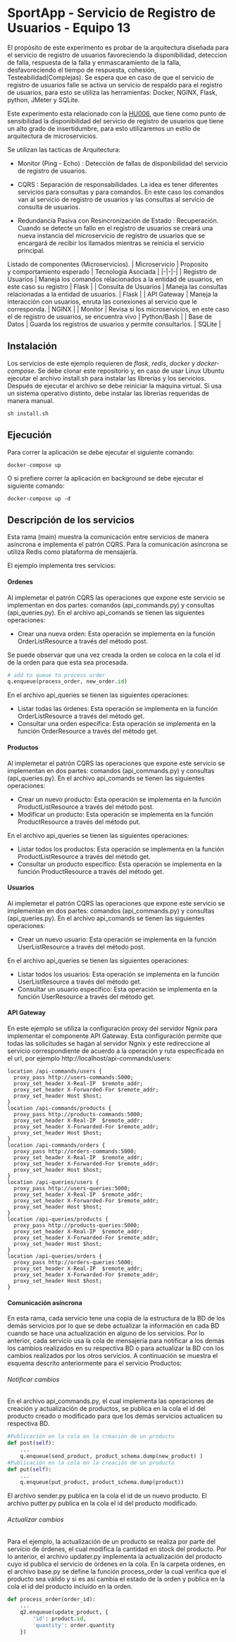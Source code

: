 # SportApp - Servicio de Registro de Usuarios - Equipo 13

El propósito de este experimento es probar de la arquitectura diseñada para el servicio de registro de usuarios favoreciendo la disponibilidad, deteccion de falla, respuesta de la falla y enmascaramiento de la falla, desfavoreciendo el tiempo de respuesta, cohesión, Testeabilidad(Complejas). Se espera que en caso de que el servicio de registro de usuarios falle se activa un servicio de respaldo para el registro de usuarios, para esto se utiliza las herramientas: Docker, NGINX, Flask, python, JMeter y SQLite.

Este experimento esta relacionado con la [HU006](https://github.com/AfLosada/ArquitecturasAgiles-G13/issues/9),  que tiene como punto de sensibilidad la disponibilidad del servicio de registro de usuarios que tiene un alto grado de insertidumbre, para esto utilizaremos un estilo de arquitectura de microservicios.

Se utilizan las tacticas de Arquitectura:

* Monitor (Ping - Echo) : Detección de fallas de disponibilidad del servicio de registro de usuarios.

* CQRS : Separación de responsabilidades. La idea es tener diferentes servicios para consultas y para comandos. En este caso los comandos van al servicio de registro de usuarios y las consultas al servicio de consulta de usuarios.

* Redundancia Pasiva con Resincronización de Estado : Recuperación. Cuando se detecte un fallo en el registro de usuarios se creará una nueva instancia del microservicio de registro de usuarios que se encargará de recibir los llamados mientras se reinicia el servicio principal.

Listado de componentes (Microservicios).
| Microservicio | Proposito y comportamiento esperado | Tecnología Asociada |
|-|-|-|
| Registro de Usuarios | Maneja los comandos relacionados a la entidad de usuarios, en este caso su registro | Flask |
| Consulta de Usuarios | Maneja las consultas relacionadas a la entidad de usuarios. | Flask |
| API Gateway | Maneja la interacción con usuarios, enruta las conexiones al servicio que le corresponda. | NGINX |
| Monitor | Revisa si los microservicios, en este caso el de registro de usuarios, se encuentra vivo | Python/Bash |
| Base de Datos | Guarda los registros de usuarios y permite consultarlos. | SQLite |


## Instalación

Los servicios de este ejemplo requieren de *flask*, *redis*, *docker* y *docker-compose*. Se debe clonar este repositorio y, en caso de usar Linux Ubuntu ejecutar el archivo install.sh para instalar las librerías y los servicios. Después de ejecutar el archivo se debe reiniciar la máquina virtual. Si usa un sistema operativo distinto, debe instalar las librerías requeridas de manera manual.

```
sh install.sh
```

## Ejecución

Para correr la aplicación se debe ejecutar el siguiente comando:


```
docker-compose up
```

O si prefiere correr la aplicación en background se debe ejecutar el siguiente comando:

```
docker-compose up -d
```



## Descripción de los servicios

Esta rama (main) muestra la comunicación entre servicios de manera asíncrona e implementa el patrón CQRS. Para la comunicación asíncrona se utiliza Redis como plataforma de mensajería.

El ejemplo implementa tres servicios:

#### Ordenes

Al implemetar el patrón CQRS las operaciones que expone este servicio se implementan en dos partes:   comandos (api_commands.py) y consultas (api_queries.py). En el archivo api_comands se tienen las siguientes operaciones:

- Crear una nueva orden: Esta operación se implementa en la función OrderListResource a través del método post.

Se puede observar que una vez creada la orden se coloca en la cola el id de la orden para que esta sea procesada.

```python
# add to queue to process order
q.enqueue(process_order, new_order.id)
```

En el archivo api_queries se tienen las siguientes operaciones:

- Listar todas las órdenes: Esta operación se implementa en la función OrderListResource a través del método get.
- Consultar una orden específica: Esta operación se implementa en la función OrderResource a través del método get.

#### Productos

Al implemetar el patrón CQRS las operaciones que expone este servicio se implementan en dos partes:   comandos (api_commands.py) y consultas (api_queries.py). En el archivo api_comands se tienen las siguientes operaciones:

- Crear un nuevo producto: Esta operación se implementa en la función ProductListResource a través del método post.
- Modificar un producto: Esta operación se implementa en la función ProductResource a través del método put.

En el archivo api_queries se tienen las siguientes operaciones:

- Listar todos los productos: Esta operación se implementa en la función ProductListResource a través del método get.
- Consultar un producto específico: Esta operación se implementa en la función ProductResource a través del método get.

#### Usuarios

Al implemetar el patrón CQRS las operaciones que expone este servicio se implementan en dos partes:   comandos (api_commands.py) y consultas (api_queries.py). En el archivo api_comands se tienen las siguientes operaciones:

- Crear un nuevo usuario: Esta operación se implementa en la función UserListResource a través del método post.

En el archivo api_queries se tienen las siguientes operaciones:

- Listar todos los usuarios: Esta operación se implementa en la función UserListResource a través del método get.
- Consultar un usuario específico: Esta operación se implementa en la función UserResource a través del método get.

#### API Gateway

En este ejemplo se utiliza la configuración proxy del servidor Ngnix para implementar el componente API Gateway. Esta configuración permite que todas las solicitudes se hagan al servidor Ngnix y este redireccione al servicio correspondiente de acuerdo a la operación y ruta especificada en el url, por ejemplo http://localhost/api-commands/users:

```
location /api-commands/users {
  proxy_pass http://users-commands:5000;
  proxy_set_header X-Real-IP  $remote_addr;
  proxy_set_header X-Forwarded-For $remote_addr;
  proxy_set_header Host $host;
}
location /api-commands/products {
  proxy_pass http://products-commands:5000;
  proxy_set_header X-Real-IP  $remote_addr;
  proxy_set_header X-Forwarded-For $remote_addr;
  proxy_set_header Host $host;
}
location /api-commands/orders {
  proxy_pass http://orders-commands:5000;
  proxy_set_header X-Real-IP  $remote_addr;
  proxy_set_header X-Forwarded-For $remote_addr;
  proxy_set_header Host $host;
}
location /api-queries/users {
  proxy_pass http://users-queries:5000;
  proxy_set_header X-Real-IP  $remote_addr;
  proxy_set_header X-Forwarded-For $remote_addr;
  proxy_set_header Host $host;
}
location /api-queries/products {
  proxy_pass http://products-queries:5000;
  proxy_set_header X-Real-IP  $remote_addr;
  proxy_set_header X-Forwarded-For $remote_addr;
  proxy_set_header Host $host;
}
location /api-queries/orders {
  proxy_pass http://orders-queries:5000;
  proxy_set_header X-Real-IP  $remote_addr;
  proxy_set_header X-Forwarded-For $remote_addr;
  proxy_set_header Host $host;
}
```

#### Comunicación asíncrona

En esta rama, cada servicio tene una copia de la estructura de la BD de los demás servicios por lo que se debe actualizar la información en cada BD cuando se hace una actualización en alguno de los servicios. Por lo anterior, cada servicio usa la cola de mensajería para notificar a los demás los cambios realizados en su respectiva BD o para actualizar la BD con los cambios realizados por los otros servicios. A continuación se muestra el esquema descrito anteriormente para el servicio Productos:

###### Notificar cambios

En el archivo api_commands.py, el cual implementa las operaciones de creación y actualización de productos, se publica en la cola el id del producto creado o modificado para que los demás servicios actualicen su respectiva BD.

```python
#Publicación en la cola en la creación de un producto
def post(self):
    ...
	q.enqueue(send_product, product_schema.dump(new_product) )
#Publicación en la cola en la creación de un producto
def put(self):
    ...
	q.enqueue(put_product, product_schema.dump(product))
```

El archivo sender.py publica en la cola el id de un nuevo producto. El archivo putter.py publica en la cola el id del producto modificado.

###### Actualizar cambios

Para el ejemplo, la actualización de un producto se realiza por parte del servicio de órdenes, el cual modifica la cantidad en stock del producto. Por lo anterior, el archivo updater.py implementa la actualización del producto cuyo id publica el servicio de órdenes en la cola. En la carpeta ordenes, en el archivo base.py se define la función process_order la cual verifica que el producto sea válido y si es así cambia el estado de la orden y publica en la cola el id del producto incluído en la orden.

```python
def process_order(order_id):
	...
	q2.enqueue(update_product, {
		'id': product.id,
		'quantity': order.quantity
	})
```
